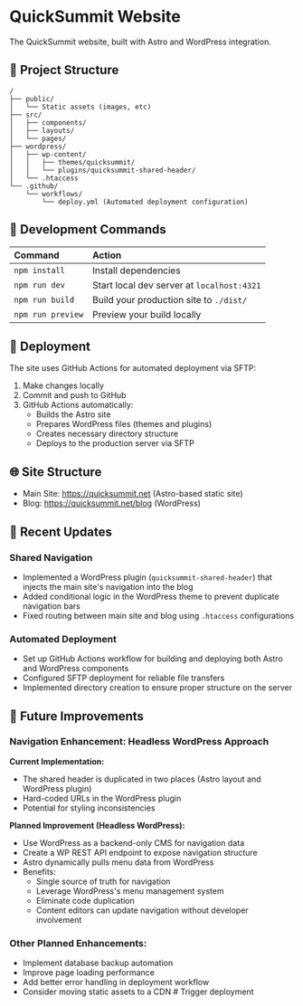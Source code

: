 # QuickSummit Website

The QuickSummit website, built with Astro and WordPress integration.

## 🚀 Project Structure

```
/
├── public/
│   └── Static assets (images, etc)
├── src/
│   ├── components/
│   ├── layouts/
│   └── pages/
├── wordpress/
│   ├── wp-content/
│   │   ├── themes/quicksummit/
│   │   └── plugins/quicksummit-shared-header/
│   └── .htaccess
└── .github/
    └── workflows/
        └── deploy.yml (Automated deployment configuration)
```

## 🧞 Development Commands

| Command           | Action                                       |
|:-----------------|:---------------------------------------------|
| `npm install`     | Install dependencies                        |
| `npm run dev`     | Start local dev server at `localhost:4321`  |
| `npm run build`   | Build your production site to `./dist/`     |
| `npm run preview` | Preview your build locally                  |

## 🔄 Deployment

The site uses GitHub Actions for automated deployment via SFTP:
1. Make changes locally
2. Commit and push to GitHub
3. GitHub Actions automatically:
   - Builds the Astro site
   - Prepares WordPress files (themes and plugins)
   - Creates necessary directory structure
   - Deploys to the production server via SFTP

## 🌐 Site Structure

- Main Site: https://quicksummit.net (Astro-based static site)
- Blog: https://quicksummit.net/blog (WordPress)

## 📝 Recent Updates

### Shared Navigation
- Implemented a WordPress plugin (`quicksummit-shared-header`) that injects the main site's navigation into the blog
- Added conditional logic in the WordPress theme to prevent duplicate navigation bars
- Fixed routing between main site and blog using `.htaccess` configurations

### Automated Deployment
- Set up GitHub Actions workflow for building and deploying both Astro and WordPress components
- Configured SFTP deployment for reliable file transfers
- Implemented directory creation to ensure proper structure on the server

## 🔮 Future Improvements

### Navigation Enhancement: Headless WordPress Approach

**Current Implementation:**
- The shared header is duplicated in two places (Astro layout and WordPress plugin)
- Hard-coded URLs in the WordPress plugin
- Potential for styling inconsistencies

**Planned Improvement (Headless WordPress):**
- Use WordPress as a backend-only CMS for navigation data
- Create a WP REST API endpoint to expose navigation structure
- Astro dynamically pulls menu data from WordPress
- Benefits:
  - Single source of truth for navigation
  - Leverage WordPress's menu management system
  - Eliminate code duplication
  - Content editors can update navigation without developer involvement

### Other Planned Enhancements:
- Implement database backup automation
- Improve page loading performance
- Add better error handling in deployment workflow
- Consider moving static assets to a CDN
#   T r i g g e r   d e p l o y m e n t  
 